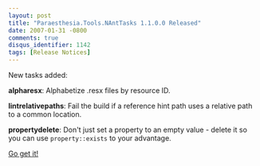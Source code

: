 ```yaml
---
layout: post
title: "Paraesthesia.Tools.NAntTasks 1.1.0.0 Released"
date: 2007-01-31 -0800
comments: true
disqus_identifier: 1142
tags: [Release Notices]
---
```

New tasks added:
 
 **alpharesx**: Alphabetize .resx files by resource ID.
 
 **lintrelativepaths**: Fail the build if a reference hint path uses a
relative path to a common location.
 
 **propertydelete**: Don't just set a property to an empty value -
delete it so you can use `property::exists` to your advantage.
 
 [Go get
it!](/archive/2007/01/29/paraesthesia.tools.nanttasks-custom-nant-tasks.aspx)
